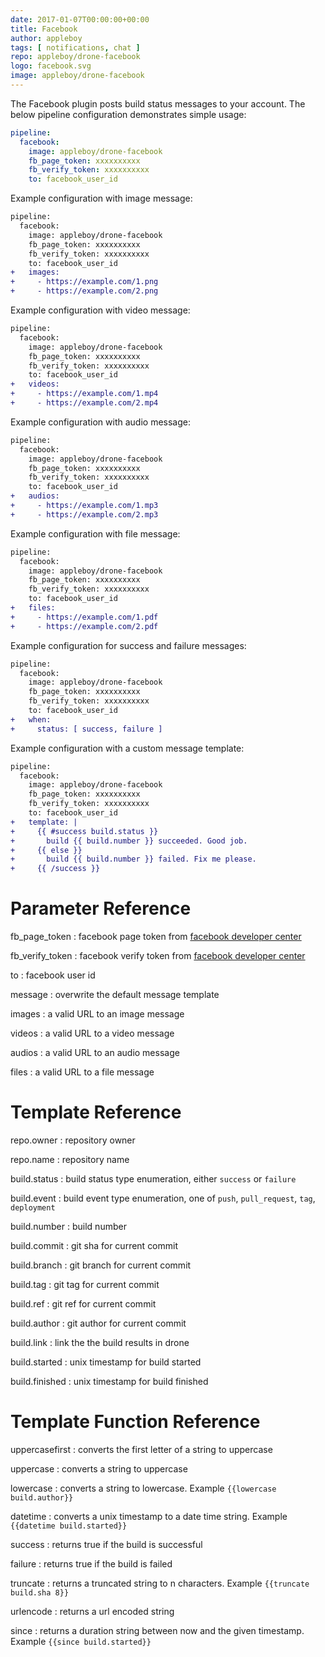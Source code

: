 ```yaml
---
date: 2017-01-07T00:00:00+00:00
title: Facebook
author: appleboy
tags: [ notifications, chat ]
repo: appleboy/drone-facebook
logo: facebook.svg
image: appleboy/drone-facebook
---
```


The Facebook plugin posts build status messages to your account. The below pipeline configuration demonstrates simple usage:

```yaml
pipeline:
  facebook:
    image: appleboy/drone-facebook
    fb_page_token: xxxxxxxxxx
    fb_verify_token: xxxxxxxxxx
    to: facebook_user_id
```

Example configuration with image message:

```diff
pipeline:
  facebook:
    image: appleboy/drone-facebook
    fb_page_token: xxxxxxxxxx
    fb_verify_token: xxxxxxxxxx
    to: facebook_user_id
+   images:
+     - https://example.com/1.png
+     - https://example.com/2.png
```

Example configuration with video message:

```diff
pipeline:
  facebook:
    image: appleboy/drone-facebook
    fb_page_token: xxxxxxxxxx
    fb_verify_token: xxxxxxxxxx
    to: facebook_user_id
+   videos:
+     - https://example.com/1.mp4
+     - https://example.com/2.mp4
```

Example configuration with audio message:

```diff
pipeline:
  facebook:
    image: appleboy/drone-facebook
    fb_page_token: xxxxxxxxxx
    fb_verify_token: xxxxxxxxxx
    to: facebook_user_id
+   audios:
+     - https://example.com/1.mp3
+     - https://example.com/2.mp3
```

Example configuration with file message:

```diff
pipeline:
  facebook:
    image: appleboy/drone-facebook
    fb_page_token: xxxxxxxxxx
    fb_verify_token: xxxxxxxxxx
    to: facebook_user_id
+   files:
+     - https://example.com/1.pdf
+     - https://example.com/2.pdf
```

Example configuration for success and failure messages:

```diff
pipeline:
  facebook:
    image: appleboy/drone-facebook
    fb_page_token: xxxxxxxxxx
    fb_verify_token: xxxxxxxxxx
    to: facebook_user_id
+   when:
+     status: [ success, failure ]
```

Example configuration with a custom message template:

```diff
pipeline:
  facebook:
    image: appleboy/drone-facebook
    fb_page_token: xxxxxxxxxx
    fb_verify_token: xxxxxxxxxx
    to: facebook_user_id
+   template: |
+     {{ #success build.status }}
+       build {{ build.number }} succeeded. Good job.
+     {{ else }}
+       build {{ build.number }} failed. Fix me please.
+     {{ /success }}
```

# Parameter Reference

fb_page_token
: facebook page token from [facebook developer center](https://developers.facebook.com/)

fb_verify_token
: facebook verify token from [facebook developer center](https://developers.facebook.com/)

to
: facebook user id

message
: overwrite the default message template

images
: a valid URL to an image message

videos
: a valid URL to a video message

audios
: a valid URL to an audio message

files
: a valid URL to a file message

# Template Reference

repo.owner
: repository owner

repo.name
: repository name

build.status
: build status type enumeration, either `success` or `failure`

build.event
: build event type enumeration, one of `push`, `pull_request`, `tag`, `deployment`

build.number
: build number

build.commit
: git sha for current commit

build.branch
: git branch for current commit

build.tag
: git tag for current commit

build.ref
: git ref for current commit

build.author
: git author for current commit

build.link
: link the the build results in drone

build.started
: unix timestamp for build started

build.finished
: unix timestamp for build finished

# Template Function Reference

uppercasefirst
: converts the first letter of a string to uppercase

uppercase
: converts a string to uppercase

lowercase
: converts a string to lowercase. Example `{{lowercase build.author}}`

datetime
: converts a unix timestamp to a date time string. Example `{{datetime build.started}}`

success
: returns true if the build is successful

failure
: returns true if the build is failed

truncate
: returns a truncated string to n characters. Example `{{truncate build.sha 8}}`

urlencode
: returns a url encoded string

since
: returns a duration string between now and the given timestamp. Example `{{since build.started}}`
